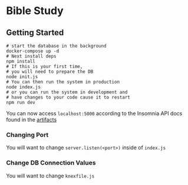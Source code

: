 # Bible Study

## Getting Started

```shell
# start the database in the background
docker-compose up -d
# Next install deps
npm install
# If this is your first time,
# you will need to prepare the DB
node init.js
# You can then run the system in production
node index.js
# or you can run the system in development and
# have changes to your code cause it to restart
npm run dev
```

You can now access `localhost:5000` according to the Insomnia
API docs found in the [artifacts](./artifacts/API-Docs-Insomnia.yml)

### Changing Port

You will want to change `server.listen(<port>)` inside of `index.js`

### Change DB Connection Values

You will want to change `knexfile.js`
